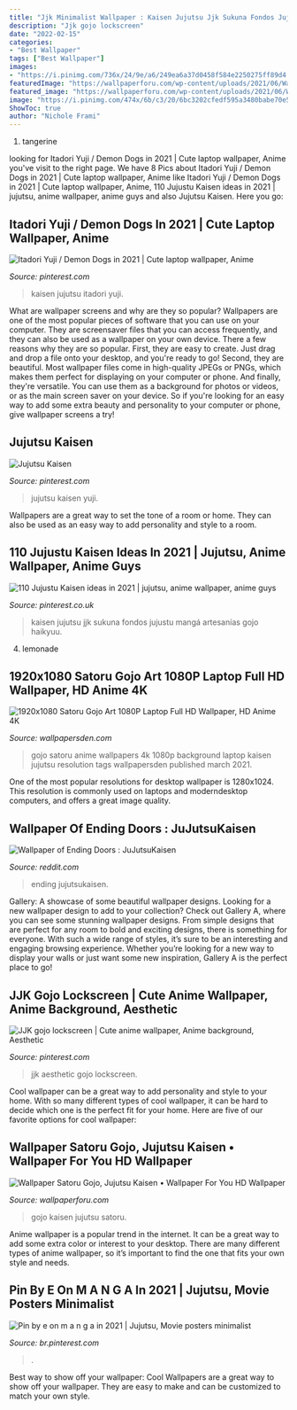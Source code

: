 ```yaml
---
title: "Jjk Minimalist Wallpaper : Kaisen Jujutsu Jjk Sukuna Fondos Jujustu Mangá Artesanías Gojo Haikyuu"
description: "Jjk gojo lockscreen"
date: "2022-02-15"
categories:
- "Best Wallpaper"
tags: ["Best Wallpaper"]
images:
- "https://i.pinimg.com/736x/24/9e/a6/249ea6a37d0458f584e2250275ff89d4.jpg"
featuredImage: "https://wallpaperforu.com/wp-content/uploads/2021/06/Wallpaper-Satoru-Gojo-Jujutsu-Kaisen-1920x1080px-1080p47.jpg"
featured_image: "https://wallpaperforu.com/wp-content/uploads/2021/06/Wallpaper-Satoru-Gojo-Jujutsu-Kaisen-1920x1080px-1080p47.jpg"
image: "https://i.pinimg.com/474x/6b/c3/20/6bc3202cfedf595a3480babe70e5e47c.jpg"
ShowToc: true
author: "Nichole Frami"
---
```



1. tangerine 

	

		
looking for Itadori Yuji / Demon Dogs in 2021 | Cute laptop wallpaper, Anime you've visit to the right page. We have 8 Pics about Itadori Yuji / Demon Dogs in 2021 | Cute laptop wallpaper, Anime like Itadori Yuji / Demon Dogs in 2021 | Cute laptop wallpaper, Anime, 110 Jujustu Kaisen ideas in 2021 | jujutsu, anime wallpaper, anime guys and also Jujutsu Kaisen. Here you go:
		
    
## Itadori Yuji / Demon Dogs In 2021 | Cute Laptop Wallpaper, Anime

<img loading=lazy src="https://i.pinimg.com/originals/1e/ae/cc/1eaeccdcffc5c8f507cdd89f9b1983f9.jpg" onerror="this.onerror=null;this.src='https://tse3.mm.bing.net/th?id=OIP.pKdJ0sZKS6sJkGLArvRkoAHaFP&amp;pid=15.1';" alt="Itadori Yuji / Demon Dogs in 2021 | Cute laptop wallpaper, Anime">

_Source: pinterest.com_

>kaisen jujutsu itadori yuji. 

	

What are wallpaper screens and why are they so popular?
Wallpapers are one of the most popular pieces of software that you can use on your computer. They are screensaver files that you can access frequently, and they can also be used as a wallpaper on your own device. There a few reasons why they are so popular. First, they are easy to create. Just drag and drop a file onto your desktop, and you're ready to go! Second, they are beautiful. Most wallpaper files come in high-quality JPEGs or PNGs, which makes them perfect for displaying on your computer or phone. And finally, they're versatile. You can use them as a background for photos or videos, or as the main screen saver on your device. So if you're looking for an easy way to add some extra beauty and personality to your computer or phone, give wallpaper screens a try!

    
## Jujutsu Kaisen

<img loading=lazy src="https://i.pinimg.com/736x/24/9e/a6/249ea6a37d0458f584e2250275ff89d4.jpg" onerror="this.onerror=null;this.src='https://tse2.mm.bing.net/th?id=OIP.AS-2IVqdnZEJkmuhKPjoUwHaEQ&amp;pid=15.1';" alt="Jujutsu Kaisen">

_Source: pinterest.com_

>jujutsu kaisen yuji. 

	

Wallpapers are a great way to set the tone of a room or home. They can also be used as an easy way to add personality and style to a room.

    
## 110 Jujustu Kaisen Ideas In 2021 | Jujutsu, Anime Wallpaper, Anime Guys

<img loading=lazy src="https://i.pinimg.com/474x/6b/c3/20/6bc3202cfedf595a3480babe70e5e47c.jpg" onerror="this.onerror=null;this.src='https://tse2.mm.bing.net/th?id=OIP.71Dska0ioAHif2ZJj8WMIgAAAA&amp;pid=15.1';" alt="110 Jujustu Kaisen ideas in 2021 | jujutsu, anime wallpaper, anime guys">

_Source: pinterest.co.uk_

>kaisen jujutsu jjk sukuna fondos jujustu mangá artesanías gojo haikyuu. 

	

4. lemonade 

    
## 1920x1080 Satoru Gojo Art 1080P Laptop Full HD Wallpaper, HD Anime 4K

<img loading=lazy src="https://images.wallpapersden.com/image/download/satoru-gojo-art_bGtobmuUmZqaraWkpJRmbmdlrWZlbWU.jpg" onerror="this.onerror=null;this.src='https://tse3.mm.bing.net/th?id=OIP.Yt0mTWZOoK2ZmiYDtV7YYQHaEK&amp;pid=15.1';" alt="1920x1080 Satoru Gojo Art 1080P Laptop Full HD Wallpaper, HD Anime 4K">

_Source: wallpapersden.com_

>gojo satoru anime wallpapers 4k 1080p background laptop kaisen jujutsu resolution tags wallpapersden published march 2021. 

	

One of the most popular resolutions for desktop wallpaper is 1280x1024. This resolution is commonly used on laptops and moderndesktop computers, and offers a great image quality.

    
## Wallpaper Of Ending Doors : JuJutsuKaisen

<img loading=lazy src="https://i.redd.it/zpk99xcwpas51.jpg" onerror="this.onerror=null;this.src='https://tse3.mm.bing.net/th?id=OIP.8TvK_MHpXEjmVeHhELIchgHaEK&amp;pid=15.1';" alt="Wallpaper of Ending Doors : JuJutsuKaisen">

_Source: reddit.com_

>ending jujutsukaisen. 

	

Gallery: A showcase of some beautiful wallpaper designs.
Looking for a new wallpaper design to add to your collection? Check out Gallery A, where you can see some stunning wallpaper designs. From simple designs that are perfect for any room to bold and exciting designs, there is something for everyone. With such a wide range of styles, it’s sure to be an interesting and engaging browsing experience. Whether you’re looking for a new way to display your walls or just want some new inspiration, Gallery A is the perfect place to go!





	
	
    
## JJK Gojo Lockscreen | Cute Anime Wallpaper, Anime Background, Aesthetic

<img loading=lazy src="https://i.pinimg.com/736x/0c/10/4a/0c104a53c6c4c3428ca402f2cd36268d.jpg" onerror="this.onerror=null;this.src='https://tse2.mm.bing.net/th?id=OIP.RnDSJuQC046X6gsvtPTLUQHaNQ&amp;pid=15.1';" alt="JJK gojo lockscreen | Cute anime wallpaper, Anime background, Aesthetic">

_Source: pinterest.com_

>jjk aesthetic gojo lockscreen. 

	

Cool wallpaper can be a great way to add personality and style to your home. With so many different types of cool wallpaper, it can be hard to decide which one is the perfect fit for your home. Here are five of our favorite options for cool wallpaper: 

    
## Wallpaper Satoru Gojo, Jujutsu Kaisen • Wallpaper For You HD Wallpaper

<img loading=lazy src="https://wallpaperforu.com/wp-content/uploads/2021/06/Wallpaper-Satoru-Gojo-Jujutsu-Kaisen-1920x1080px-1080p47.jpg" onerror="this.onerror=null;this.src='https://tse2.mm.bing.net/th?id=OIP.QY1aRGm8GsxCfscQ16G5TwHaEK&amp;pid=15.1';" alt="Wallpaper Satoru Gojo, Jujutsu Kaisen • Wallpaper For You HD Wallpaper">

_Source: wallpaperforu.com_

>gojo kaisen jujutsu satoru. 

	

Anime wallpaper is a popular trend in the internet. It can be a great way to add some extra color or interest to your desktop. There are many different types of anime wallpaper, so it’s important to find the one that fits your own style and needs.

    
## Pin By E On M A N G A In 2021 | Jujutsu, Movie Posters Minimalist

<img loading=lazy src="https://i.pinimg.com/736x/5c/f1/09/5cf1096c6d09286b95621a5f5cd50997.jpg" onerror="this.onerror=null;this.src='https://tse4.mm.bing.net/th?id=OIP.Lgc1zXergK0RSvlnpWol5gHaFY&amp;pid=15.1';" alt="Pin by e on m a n g a in 2021 | Jujutsu, Movie posters minimalist">

_Source: br.pinterest.com_

>. 

	

Best way to show off your wallpaper:
Cool Wallpapers are a great way to show off your wallpaper. They are easy to make and can be customized to match your own style.

